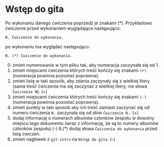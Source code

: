 #  Wstęp do gita

Po wykonaniu danego ćwiczenia poprzedź je znakami (*).
Przykładowo ćwiczenie przed wykonaniem wyglądające następująco:
```
N. Ćwiczenie do wykonania.
```
po wykonaniu ma wyglądać następująco:
```
N. (*) Ćwiczenie do wykonania.
```

0. zmień numerowanie w tym pliku tak, aby numeracja zaczynała się od 1.
1. zmień miejscami ćwiczenia których treść kończy się znakami `(+)` (numeracja powinna pozostać poprawna).
2. zmień listę w taki sposób, aby zdania zaczynały się z wielkiej litery (sama treść ćwiczenia ma się zaczynać z wielkiej litery, nie słowa `Ćwiczenie N`). (+)
3. zmień miejscami ćwiczenia których treść kończy się znakami `(-)` (numeracja powinna pozostać poprawna).
4. zmień punkty w taki sposób aby ich treść zamiast zaczynać się od numeru ćwiczenia `N.` zaczynała się od słów `Ćwiczenie N.`. (+)
5. dodaj informację o numerach albumów członków zespołu w dowolny miejscu tego dokumentu (wraz z informację, że są to numery albumów członków zespołu) (-)
6.(*) dodaj słowa `Ćwiczenia do wykonania` przed listą ćwiczeń.
7. zmień nagłówek z `git-intro` na `Wstęp do gita`. (-)
